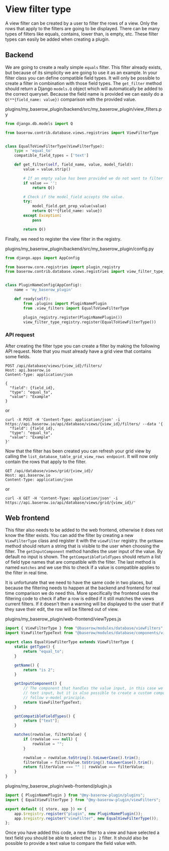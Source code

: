 # View filter type

A view filter can be created by a user to filter the rows of a view. Only the rows that
apply to the filters are going to be displayed. There can be many types of filters like
equals, contains, lower than, is empty, etc. These filter types can easily be added when
creating a plugin.

## Backend

We are going to create a really simple `equals` filter. This filter already exists, but
because of its simplicity we are going to use it as an example. In your filter class you
can define compatible field types. It will only be possible to create a filter in
combination with those field types. The `get_filter` method should return a
Django `models.Q` object which will automatically be added to the correct queryset.
Because the field name is provided we can easily do a `Q(**{field_name: value})`
comparison with the provided value.

plugins/my_baserow_plugin/backend/src/my_baserow_plugin/view_filters.py

```python
from django.db.models import Q

from baserow.contrib.database.views.registries import ViewFilterType


class EqualToViewFilterType(ViewFilterType):
    type = 'equal_to'
    compatible_field_types = ['text']

    def get_filter(self, field_name, value, model_field):
        value = value.strip()

        # If an empty value has been provided we do not want to filter at all.
        if value == '':
            return Q()

        # Check if the model_field accepts the value.
        try:
            model_field.get_prep_value(value)
            return Q(**{field_name: value})
        except Exception:
            pass

        return Q()
```

Finally, we need to register the view filter in the registry.

plugins/my_baserow_plugin/backend/src/my_baserow_plugin/config.py

```python
from django.apps import AppConfig

from baserow.core.registries import plugin_registry
from baserow.contrib.database.views.registries import view_filter_type_registry


class PluginNameConfig(AppConfig):
    name = 'my_baserow_plugin'

    def ready(self):
        from .plugins import PluginNamePlugin
        from .view_filters import EqualToViewFilterType

        plugin_registry.register(PluginNamePlugin())
        view_filter_type_registry.register(EqualToViewFilterType())
```

### API request

After creating the filter type you can create a filter by making the following API
request. Note that you must already have a grid view that contains some fields.

```
POST /api/database/views/{view_id}/filters/
Host: api.baserow.io
Content-Type: application/json

{
  "field": {field_id},
  "type": "equal_to",
  "value": "Example"
}
```

or

```
curl -X POST -H 'Content-Type: application/json' -i https://api.baserow.io/api/database/views/{view_id}/filters/ --data '{
  "field": {field_id},
  "type": "equal_to",
  "value": "Example"
}'
```

Now that the filter has been created you can refresh your grid view by calling the
`list_database_table_grid_view_rows endpoint`. It will now only contain the rows that
apply to the filter.

```
GET /api/database/views/grid/{view_id}/
Host: api.baserow.io
Content-Type: application/json
```

or

```
curl -X GET -H 'Content-Type: application/json' -i https://api.baserow.io/api/database/views/grid/{view_id}/'
```

## Web frontend

This filter also needs to be added to the web frontend, otherwise it does not know the
filter exists. You can add the filter by creating a new `ViewFilterType` class and
register it with the `viewFilter` registry. the `getName` method should return a string
that is visible to the user when choosing the filter. The `getInputComponent` method
handles the user input of the value. By default no input is shown. The
`getCompatibleFieldTypes` should return a list of field type names that are compatible
with the filter. The last method is named `matches` and we use this to check if a value
is compatible applies to the filter in real time.

It is unfortunate that we need to have the same code in two places, but because the
filtering needs to happen at the backend and frontend for real time comparison we do
need this. More specifically the frontend uses the filtering code to check if after a
row is edited if it still matches the views current filters. If it doesn't then a
warning will be displayed to the user that if they save their edit, the row will be
filtered out of view.

plugins/my_baserow_plugin/web-frontend/viewTypes.js

```javascript
import { ViewFilterType } from "@baserow/modules/database/viewFilters";
import ViewFilterTypeText from "@baserow/modules/database/components/view/ViewFilterTypeText";

export class EqualViewFilterType extends ViewFilterType {
    static getType() {
        return "equal_to";
    }

    getName() {
        return "is 2";
    }

    getInputComponent() {
        // The component that handles the value input, in this case we use the existing
        // text input, but it is also possible to create a custom component. It should
        // follow v-model principle.
        return ViewFilterTypeText;
    }

    getCompatibleFieldTypes() {
        return ["text"];
    }

    matches(rowValue, filterValue) {
        if (rowValue === null) {
            rowValue = "";
        }

        rowValue = rowValue.toString().toLowerCase().trim();
        filterValue = filterValue.toString().toLowerCase().trim();
        return filterValue === "" || rowValue === filterValue;
    }
}
```

plugins/my_baserow_plugin/web-frontend/plugin.js

```javascript
import { PluginNamePlugin } from "@my-baserow-plugin/plugins";
import { EqualViewFilterType } from "@my-baserow-plugin/viewFilters";

export default ({ store, app }) => {
    app.$registry.register("plugin", new PluginNamePlugin());
    app.$registry.register("viewFilter", new EqualViewFilterType());
};
```

Once you have added this code, a new filter to a view and have selected a
text field you should be able to select the `is 2` filter. It should also be possible to
provide a text value to compare the field value with.
